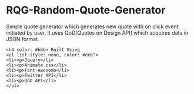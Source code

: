 # RQG-Random-Quote-Generator

<html>
  <head>
  </head>    
  <body>
    <p>Simple quote generator which generates new quote with on click event initiated by user, it uses QoD[Quotes on Design API] which acquires data in JSON format.</p>

    <h4 color: #bbb> Built Using
    <ul list-style: none, color: #eee">
    <li><p>Jquery</li>
    <li><p>Animate.css</li>
    <li><p>Font-Awesome</li>
    <li><p>Twitter API</li>
    <li><p>QoD API</li>
    </ul>
  </body>
</html> 

